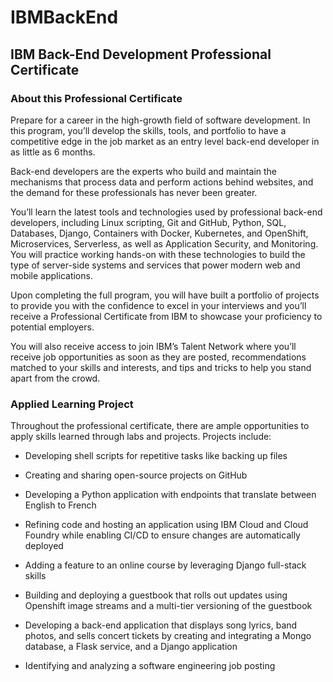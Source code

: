 # IBMBackEnd
## IBM Back-End Development Professional Certificate

### About this Professional Certificate

Prepare for a career in the high-growth field of software development. In this program, you’ll develop the skills, tools, and portfolio to have a competitive edge in the job market as an entry level back-end developer in as little as 6 months. 

Back-end developers are the experts who build and maintain the mechanisms that process data and perform actions behind websites, and the demand for these professionals has never been greater.

You’ll learn the latest tools and technologies used by professional back-end developers, including Linux scripting, Git and GitHub, Python, SQL, Databases, Django, Containers with Docker, Kubernetes, and OpenShift, Microservices, Serverless, as well as Application Security, and Monitoring. You will practice working hands-on with these technologies to build the type of server-side systems and services that power modern web and mobile applications.

Upon completing the full program, you will have built a portfolio of projects to provide you with the confidence to excel in your interviews and you’ll receive a Professional Certificate from IBM to showcase your proficiency to potential employers. 

You will also receive access to join IBM’s Talent Network where you’ll receive job opportunities as soon as they are posted, recommendations matched to your skills and interests, and tips and tricks to help you stand apart from the crowd. 
### Applied Learning Project

Throughout the professional certificate, there are ample opportunities to apply skills learned through labs and projects. Projects include:   

- Developing shell scripts for repetitive tasks like backing up files 

- Creating and sharing open-source projects on GitHub

- Developing a Python application with endpoints that translate between English to French 

- Refining code and hosting an application using IBM Cloud and Cloud Foundry while enabling CI/CD to ensure changes are automatically deployed 

- Adding a feature to an online course by leveraging Django full-stack skills 

- Building and deploying a guestbook that rolls out updates using Openshift image streams and a multi-tier versioning of the guestbook

- Developing a back-end application that displays song lyrics, band photos, and sells concert tickets by creating and integrating a Mongo database, a Flask service, and a Django application

- Identifying and analyzing a software engineering job posting 
